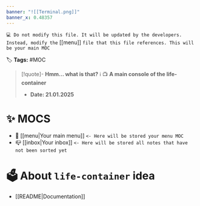 ```yaml
---
banner: "![[Terminal.png]]"
banner_x: 0.48357
---
```


`💻 Do not modify this file. It will be updated by the developers. Instead, modify the` [[menu]] `file that this file references. This will be your main MOC`

🏷️ **Tags:** #MOC

> [!quote]- **Hmm... what is that?** ℹ️ 
> 📺 __A main console of the life-container__
> - __Date:  21.01.2025__
# ✨ MOCS
- 📖 [[menu|Your main menu]] `<- Here will be stored your menu MOC`
- 📪 [[inbox|Your inbox]] `<- Here will be stored all notes that have not been sorted yet`
# 🗳️ About `life-container` idea
- [[README|Documentation]]